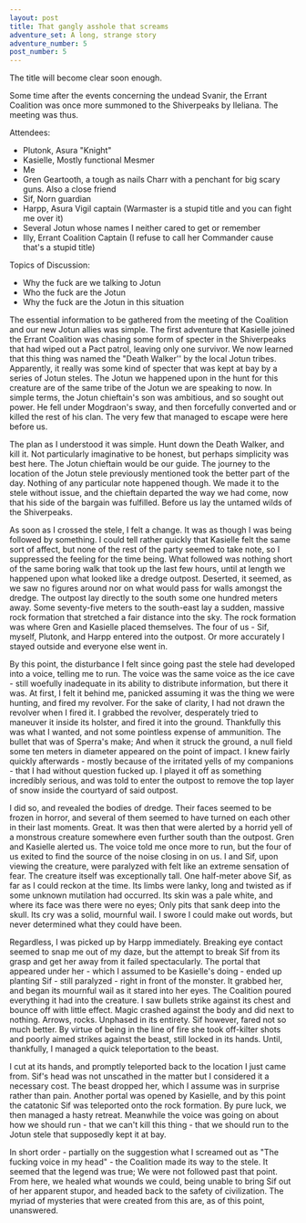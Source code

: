 ```yaml
---
layout: post
title: That gangly asshole that screams
adventure_set: A long, strange story
adventure_number: 5
post_number: 5
---
```


The title will become clear soon enough.
 
Some time after the events concerning the undead Svanir, the Errant Coalition was once more summoned to the Shiverpeaks by Ileliana. The meeting was thus.
 
Attendees:
- Plutonk, Asura "Knight"
- Kasielle, Mostly functional Mesmer
- Me
- Gren Geartooth, a tough as nails Charr with a penchant for big scary guns. Also a close friend
- Sif, Norn guardian
- Harpp, Asura Vigil captain (Warmaster is a stupid title and you can fight me over it)
- Several Jotun whose names I neither cared to get or remember
- Illy, Errant Coalition Captain (I refuse to call her Commander cause that's a stupid title)
 
Topics of Discussion:
- Why the fuck are we talking to Jotun
- Who the fuck are the Jotun
- Why the fuck are the Jotun in this situation
 
The essential information to be gathered from the meeting of the Coalition and our new Jotun allies was simple. The first adventure that Kasielle joined the Errant Coalition was chasing some form of specter in the Shiverpeaks that had wiped out a Pact patrol, leaving only one survivor. We now learned that this thing was named the "Death Walker'' by the local Jotun tribes. Apparently, it really was some kind of specter that was kept at bay by a series of Jotun steles. The Jotun we happened upon in the hunt for this creature are of the same tribe of the Jotun we are speaking to now. In simple terms, the Jotun chieftain's son was ambitious, and so sought out power. He fell under Mogdraon's sway, and then forcefully converted and or killed the rest of his clan. The very few that managed to escape were here before us.
 
The plan as I understood it was simple. Hunt down the Death Walker, and kill it. Not particularly imaginative to be honest, but perhaps simplicity was best here. The Jotun chieftain would be our guide. The journey to the location of the Jotun stele previously mentioned took the better part of the day. Nothing of any particular note happened though. We made it to the stele without issue, and the chieftain departed the way we had come, now that his side of the bargain was fulfilled. Before us lay the untamed wilds of the Shiverpeaks.
 
As soon as I crossed the stele, I felt a change. It was as though I was being followed by something. I could tell rather quickly that Kasielle felt the same sort of affect, but none of the rest of the party seemed to take note, so I suppressed the feeling for the time being. What followed was nothing short of the same boring walk that took up the last few hours, until at length we happened upon what looked like a dredge outpost. Deserted, it seemed, as we saw no figures around nor on what would pass for walls amongst the dredge. The outpost lay directly to the south some one hundred meters away. Some seventy-five meters to the south-east lay a sudden, massive rock formation that stretched a fair distance into the sky. The rock formation was where Gren and Kasielle placed themselves. The four of us - Sif, myself, Plutonk, and Harpp entered into the outpost. Or more accurately I stayed outside and everyone else went in.
 
By this point, the disturbance I felt since going past the stele had developed into a voice, telling me to run. The voice was the same voice as the ice cave - still woefully inadequate in its ability to distribute information, but there it was. At first, I felt it behind me, panicked assuming it was the thing we were hunting, and fired my revolver. For the sake of clarity, I had not drawn the revolver when I fired it. I grabbed the revolver, desperately tried to maneuver it inside its holster, and fired it into the ground. Thankfully this was what I wanted, and not some pointless expense of ammunition. The bullet that was of Sperra's make; And when it struck the ground, a null field some ten meters in diameter appeared on the point of impact. I knew fairly quickly afterwards - mostly because of the irritated yells of my companions - that I had without question fucked up. I played it off as something incredibly serious, and was told to enter the outpost to remove the top layer of snow inside the courtyard of said outpost.
 
I did so, and revealed the bodies of dredge. Their faces seemed to be frozen in horror, and several of them seemed to have turned on each other in their last moments. Great. It was then that were alerted by a horrid yell of a monstrous creature somewhere even further south than the outpost. Gren and Kasielle alerted us. The voice told me once more to run, but the four of us exited to find the source of the noise closing in on us. I and Sif, upon viewing the creature, were paralyzed with felt like an extreme sensation of fear. The creature itself was exceptionally tall. One half-meter above Sif, as far as I could reckon at the time. Its limbs were lanky, long and twisted as if some unknown mutilation had occurred. Its skin was a pale white, and where its face was there were no eyes; Only pits that sank deep into the skull. Its cry was a solid, mournful wail. I swore I could make out words, but never determined what they could have been.
 
Regardless, I was picked up by Harpp immediately. Breaking eye contact seemed to snap me out of my daze, but the attempt to break Sif from its grasp and get her away from it failed spectacularly. The portal that appeared under her - which I assumed to be Kasielle's doing - ended up planting Sif - still paralyzed - right in front of the monster. It grabbed her, and began its mournful wail as it stared into her eyes. The Coalition poured everything it had into the creature. I saw bullets strike against its chest and bounce off with little effect. Magic crashed against the body and did next to nothing. Arrows, rocks. Unphased in its entirety. Sif however, fared not so much better. By virtue of being in the line of fire she took off-kilter shots and poorly aimed strikes against the beast, still locked in its hands. Until, thankfully, I managed a quick teleportation to the beast.
 
I cut at its hands, and promptly teleported back to the location I just came from. Sif's head was not unscathed in the matter but I considered it a necessary cost. The beast dropped her, which I assume was in surprise rather than pain. Another portal was opened by Kasielle, and by this point the catatonic Sif was teleported onto the rock formation. By pure luck, we then managed a hasty retreat. Meanwhile the voice was going on about how we should run - that we can't kill this thing - that we should run to the Jotun stele that supposedly kept it at bay.
 
In short order - partially on the suggestion what I screamed out as "The fucking voice in my head" - the Coalition made its way to the stele. It seemed that the legend was true; We were not followed past that point. From here, we healed what wounds we could, being unable to bring Sif out of her apparent stupor, and headed back to the safety of civilization. The myriad of mysteries that were created from this are, as of this point, unanswered.
